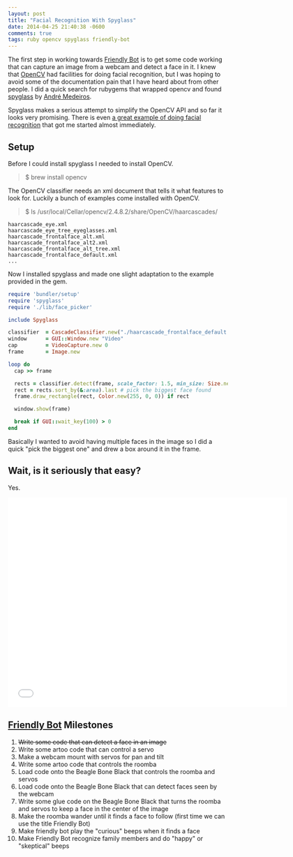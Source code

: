 ```yaml
---
layout: post
title: "Facial Recognition With Spyglass"
date: 2014-04-25 21:40:38 -0600
comments: true
tags: ruby opencv spyglass friendly-bot
---
```

The first step in working towards [Friendly Bot](/blog/2014/04/23/planning-friendly-bot) is to get some code working that can capture an image from a webcam and detect a face in it.
I knew that [OpenCV](http://opencv.org/) had facilities for doing facial recognition, but I was hoping to avoid some of the documentation pain that I have heard about from other people.
I did a quick search for rubygems that wrapped opencv and found [spyglass](https://github.com/andremedeiros/spyglass) by [André Medeiros](https://twitter.com/superdealloc).

Spyglass makes a serious attempt to simplify the OpenCV API and so far it looks very promising. There is even [a great example of doing facial recognition](https://github.com/andremedeiros/spyglass/blob/master/examples/cascade_classifier.rb) that got me started almost immediately.

<!--more-->

## Setup

Before I could install spyglass I needed to install OpenCV.
> $ brew install opencv

The OpenCV classifier needs an xml document that tells it what features to look for. Luckily a bunch of examples come installed with OpenCV.
> $ ls /usr/local/Cellar/opencv/2.4.8.2/share/OpenCV/haarcascades/

```
haarcascade_eye.xml
haarcascade_eye_tree_eyeglasses.xml
haarcascade_frontalface_alt.xml
haarcascade_frontalface_alt2.xml
haarcascade_frontalface_alt_tree.xml
haarcascade_frontalface_default.xml
...
```

Now I installed spyglass and made one slight adaptation to the example provided in the gem.

```ruby
require 'bundler/setup'
require 'spyglass'
require './lib/face_picker'

include Spyglass 

classifier  = CascadeClassifier.new("./haarcascade_frontalface_default.xml")
window      = GUI::Window.new "Video"
cap         = VideoCapture.new 0
frame       = Image.new

loop do
  cap >> frame

  rects = classifier.detect(frame, scale_factor: 1.5, min_size: Size.new(30, 30))
  rect = rects.sort_by(&:area).last # pick the biggest face found
  frame.draw_rectangle(rect, Color.new(255, 0, 0)) if rect

  window.show(frame)

  break if GUI::wait_key(100) > 0
end
```

Basically I wanted to avoid having multiple faces in the image so I did a quick "pick the biggest one" and drew a box around it in the frame.

## Wait, is it seriously that easy?

Yes.

<iframe width="640" height="480" src="//www.youtube.com/embed/FATO0nC8SnY" frameborder="0" allowfullscreen></iframe>

## [Friendly Bot](/blog/2014/04/23/planning-friendly-bot) Milestones

1. ~~Write some code that can detect a face in an image~~
2. Write some artoo code that can control a servo
3. Make a webcam mount with servos for pan and tilt
4. Write some artoo code that controls the roomba
5. Load code onto the Beagle Bone Black that controls the roomba and servos
6. Load code onto the Beagle Bone Black that can detect faces seen by the webcam
7. Write some glue code on the Beagle Bone Black that turns the roomba and servos to keep a face in the center of the image
8. Make the roomba wander until it finds a face to follow (first time we can use the title Friendly Bot)
9. Make friendly bot play the "curious" beeps when it finds a face
10. Make Friendly Bot recognize family members and do "happy" or "skeptical" beeps


